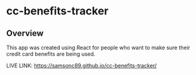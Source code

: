 # cc-benefits-tracker

## Overview
This app was created using React for people who want to make sure their credit card benefits are being used.

LIVE LINK: https://samsonc89.github.io/cc-benefits-tracker/

